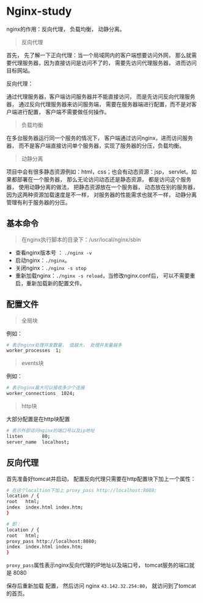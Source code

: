 # Nginx-study

nginx的作用：反向代理， 负载均衡， 动静分离。



> 反向代理

首先， 先了解一下正向代理：当一个局域网内的客户端想要访问外网， 那么就需要代理服务器，因为直接访问是访问不了的， 需要先访问代理服务器， 进而访问目标网站。



反向代理：

通过代理服务器，客户端访问服务器并不能直接访问， 而是先访问反向代理服务器， 通过反向代理服务器来访问服务端， 需要在服务器端进行配置，而不是对客户端进行配置， 客户端不需要做任何操作。



> 负载均衡

在多台服务器运行同一个服务的情况下， 客户端通过访问nginx，进而访问服务器， 而不是客户端直接访问单个服务器，实现了服务器的分压，负载均衡。



> 动静分离

项目中会有很多静态资源例如：html，css；也会有动态资源：jsp， servlet。如果都部署在一个服务器， 那么无论访问动态还是静态资源， 都是访问这个服务器， 使用动静分离的做法， 把静态资源放在一个服务器， 动态放在别的服务器， 因为这两种资源加载速度是不一样， 对服务器的性能需求也就不一样， 动静分离管理有利于服务器的分压。



## 基本命令



> 在nginx执行脚本的目录下：/usr/local/nginx/sbin

- 查看nginx版本号 ： `./nginx -v`
- 启动nginx：`./nginx`。
- 关闭nginx：`./nginx -s stop`
- 重新加载nginx：`./nginx -s reload`，当修改nginx.conf后， 可以不需要重启，重新加载新的配置文件。



## 配置文件



> 全局块



例如：

```bash
# 表示nginx处理并发数量， 值越大， 处理并发量越多
worker_processes  1;
```



> events块



例如：

```bash
# 表示nginx最大可以接收多少个连接
worker_connections  1024;
```





> http块

大部分配置是在http块配置

```bash
# 表示外部访问nginx的端口号以及ip地址
listen       80;
server_name  localhost;
```





## 反向代理



首先准备好tomcat并启动， 配置反向代理只需要在http配置块下加上一个属性：

```bash
# 在这个localtion下加上 proxy_pass http://localhost:8080;
location / {
root   html;
index  index.html index.htm;
}

# 即：
location / {
root   html;
proxy_pass http://localhost:8080;
index  index.html index.htm;
}
```



`proxy_pass`属性表示nginx反向代理的IP地址以及端口号， tomcat服务的端口就是 8080



保存后重新加载 配置， 然后访问 nginx  `43.142.32.254:80`， 就访问到了tomcat的首页。